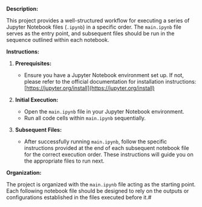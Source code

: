 **Description:**

This project provides a well-structured workflow for executing a series of Jupyter Notebook files (`.ipynb`) in a specific order. The `main.ipynb` file serves as the entry point, and subsequent files should be run in the sequence outlined within each notebook.

**Instructions:**

1. **Prerequisites:**
   - Ensure you have a Jupyter Notebook environment set up. If not, please refer to the official documentation for installation instructions: [https://jupyter.org/install](https://jupyter.org/install)

2. **Initial Execution:**
   - Open the `main.ipynb` file in your Jupyter Notebook environment.
   - Run all code cells within `main.ipynb` sequentially.

3. **Subsequent Files:**
   - After successfully running `main.ipynb`, follow the specific instructions provided at the end of each subsequent notebook file for the correct execution order. These instructions will guide you on the appropriate files to run next.

**Organization:**

The project is organized with the `main.ipynb` file acting as the starting point. Each following notebook file should be designed to rely on the outputs or configurations established in the files executed before it.#
